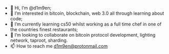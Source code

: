 - 👋 Hi, I’m @d1m9en;
- 👀 I’m interested in bitcoin, blockchain, web 3.0 all through learning about code;
- 🌱 I’m currently learning cs50 whilst working as a full time chef in one of the countries finest restaurants;
- 💞️ I’m looking to collaborate on bitcoin protocol development, lighting network, taproot, sharding.
- 📫 How to reach me d1m9en@protonmail.com

<!---
d1m9en/d1m9en is a ✨ special ✨ repository because its `README.md` (this file) appears on your GitHub profile.
You can click the Preview link to take a look at your changes.
--->
